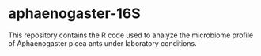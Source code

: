 # aphaenogaster-16S

This repository contains the R code used to analyze the microbiome profile of Aphaenogaster picea ants under laboratory conditions.
